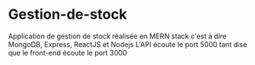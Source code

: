 # Gestion-de-stock
Application de gestion de stock réalisée en MERN stack c'est à dire MongoDB, Express, ReactJS et Nodejs
L'API écoute le port 5000 tant dise que le front-end écoute le port 3000
